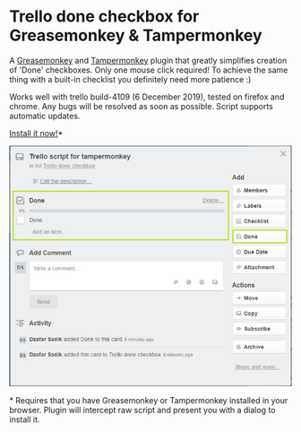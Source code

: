 # Trello done checkbox for Greasemonkey &amp; Tampermonkey
A [Greasemonkey](https://addons.mozilla.org/en-US/firefox/addon/greasemonkey/) and [Tampermonkey](https://tampermonkey.net/) plugin that greatly simplifies creation of 'Done' checkboxes. Only one mouse click required! To achieve the same thing with a built-in checklist you definitely need more patience :)

Works well with trello build-4109 (6 December 2019), tested on firefox and chrome. Any bugs will be resolved as soon as possible. Script supports automatic updates.

[Install it now!](http://bit.ly/2aH380F)*

![Trello done checkbox](https://github.com/JafarSadik/trello-done-checkbox/raw/master/trello-done-checkbox.jpg)

\* Requires that you have Greasemonkey or Tampermonkey installed in your browser. Plugin will intercept raw script and present you with a dialog to install it.
